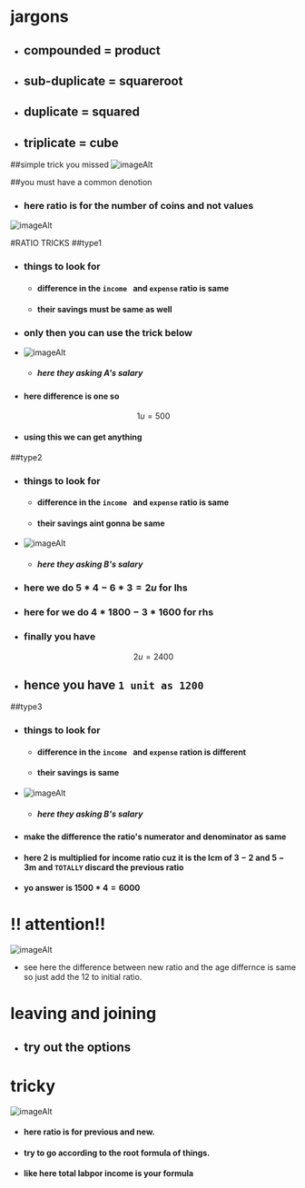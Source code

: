 # jargons
- ## compounded = product
- ## sub-duplicate = squareroot
- ## duplicate = squared
- ## triplicate = cube
##simple trick you missed
![imageAlt](./pictures/ratio1.png)

##you must have a common denotion
- ### here ratio is for the number of coins and not values
![imageAlt](./pictures/ratio2.png)

#RATIO TRICKS
##type1
- ### things to look for
	- #### difference in the  `income ` and `expense` ratio is same
	- #### their savings must be same as well
- ### only then you can use the trick below
- ![imageAlt](./pictures/ratioTricks1.png)
	- ##### here they asking A's salary


- #### here difference is one so 
$$1u = 500$$
- #### using this we can get anything
##type2
- ### things to look for
	- #### difference in the  `income ` and `expense` ratio is same
	- #### their savings aint gonna be same
- ![imageAlt](./pictures/ratioTricks2.png)
	- ##### here they asking B's salary

 - ### here we do $5*4-6*3 = 2u$ for lhs
- ### here for we do $4*1800-3*1600$  for rhs
- ### finally you have 
$$2u=2400$$
- ## hence you have `1 unit as 1200`
##type3
- ### things to look for
	- #### difference in the  `income ` and `expense` ration is different
	- #### their savings is same

- ![imageAlt](./pictures/ratioTricks3.png)  
	- ##### here they asking B's salary
- #### make the difference the ratio's numerator and denominator as same 
- #### here 2 is multiplied for income ratio cuz it is the lcm of $3-2$ and $5-3$m and `TOTALLY` discard the previous ratio
- #### yo answer is $1500*4 = 6000$
# !! attention!!
![imageAlt](./pictures/ratiop2.png)
- see here the difference between new  ratio and the age differnce is same so just add the 12 to initial ratio.

# leaving and joining
- ## try out the options

# tricky
![imageAlt](./pictures/ratiop21.png)
- #### here ratio is for previous and new.
- #### try to go according to the root formula of things.
- ####  like here total labpor income is your formula